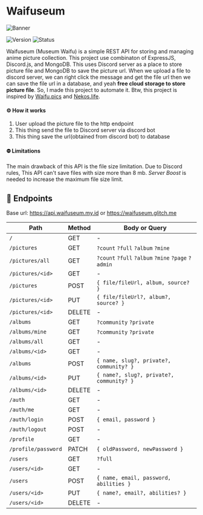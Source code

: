 # Waifuseum

![Banner](https://media.discordapp.net/attachments/946013429200723989/946013554472013884/banner.png)

![Version](https://img.shields.io/github/package-json/v/BayuDC/waifuseum?style=for-the-badge)
![Status](https://img.shields.io/website.svg?url=https://api.waifuseum.my.id&style=for-the-badge&label=Status)

Waifuseum (Museum Waifu) is a simple REST API for storing and managing
anime picture collection. This project use combinaton of ExpressJS,
Discord.js, and MongoDB. This uses Discord server as a place to store
picture file and MongoDB to save the picture url. When we upload a file
to discord server, we can right click the message and get the file url
then we can save the file url in a database, and yeah **free cloud
storage to store picture file**. So, I made this project to automate
it. Btw, this project is inspired by
[Waifu.pics](https://github.com/Waifu-pics/waifu-api) and
[Nekos.life](https://github.com/Nekos-life/nekos-dot-life).

#### ⚙️ How it works

1. User upload the picture file to the http endpoint
2. This thing send the file to Discord server via discord bot
3. This thing save the url(obtained from discord bot) to database

#### ⛔ Limitations

The main drawback of this API is the file size limitation. Due to
Discord rules, This API can't save files with size more than 8 mb.
_Server Boost_ is needed to increase the maximum file size limit.

## 🔖 Endpoints

Base url: https://api.waifuseum.my.id or https://waifuseum.glitch.me

| Path                | Method | Body or Query                                      |
| ------------------- | ------ | -------------------------------------------------- |
| `/`                 | GET    | -                                                  |
| `/pictures`         | GET    | `?count` `?full` `?album` `?mine`                  |
| `/pictures/all`     | GET    | `?count` `?full` `?album` `?mine` `?page` `?admin` |
| `/pictures/<id>`    | GET    | -                                                  |
| `/pictures`         | POST   | `{ file/fileUrl, album, source? }`                 |
| `/pictures/<id>`    | PUT    | `{ file/fileUrl?, album?, source? }`               |
| `/pictures/<id>`    | DELETE | -                                                  |
| `/albums`           | GET    | `?community` `?private`                            |
| `/albums/mine`      | GET    | `?community` `?private`                            |
| `/albums/all`       | GET    | -                                                  |
| `/albums/<id>`      | GET    | -                                                  |
| `/albums`           | POST   | `{ name, slug?, private?, community? }`            |
| `/albums/<id>`      | PUT    | `{ name?, slug?, private?, community? }`           |
| `/albums/<id>`      | DELETE | -                                                  |
| `/auth`             | GET    | -                                                  |
| `/auth/me`          | GET    | -                                                  |
| `/auth/login`       | POST   | `{ email, password }`                              |
| `/auth/logout`      | POST   | -                                                  |
| `/profile`          | GET    | -                                                  |
| `/profile/password` | PATCH  | `{ oldPassword, newPassword }`                     |
| `/users`            | GET    | `?full`                                            |
| `/users/<id>`       | GET    | -                                                  |
| `/users`            | POST   | `{ name, email, password, abilities }`             |
| `/users/<id>`       | PUT    | `{ name?, email?, abilities? }`                    |
| `/users/<id>`       | DELETE | -                                                  |
